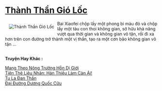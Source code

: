 <a href="https://truyentiki.com/thanh-than-gio-loc.33550/" title="Thành Thần Gió Lốc"><h1>Thành Thần Gió Lốc</h1></a><div style="display:table"><img align="right" style="float: left; padding: 10px;" src="https://truyentiki.com/a/img/str/src/33550.jpg" alt="Thành Thần Gió Lốc">Bai Xiaofei chộp lấy một phong bì màu đỏ và chộp lấy một tàu con thoi không gian, sở hữu khả năng vượt qua thời gian và không gian vô tận, rồi đi xa hơn trên con đường trở thành một vị thần, tạo ra một cơn bão không gian vô tận ...</div><p><br><b>Truyện Hay Khác :</b></p><a href="https://truyentiki.com/mang-theo-nong-truong-hon-di-gioi.33549/" alt="Mang Theo Nông Trường Hỗn Dị Giới">Mang Theo Nông Trường Hỗn Dị Giới</a><br/><a href="https://github.com/nownovels/top500/tree/master/truyenhay/33536/" alt="Tiên Thê Liêu Nhân: Hàn Thiếu Làm Càn Ái!">Tiên Thê Liêu Nhân: Hàn Thiếu Làm Càn Ái!</a><br/><a href="https://github.com/nownovels/top500/tree/master/truyenhay/33519/" alt="Tu La Đan Thần">Tu La Đan Thần</a><br/><a href="https://truyentiki.wordpress.com/2020/06/08/dai-duong-duong-quoc-cuu/" alt="Đại Đường Dương Quốc Cữu">Đại Đường Dương Quốc Cữu</a><br/>